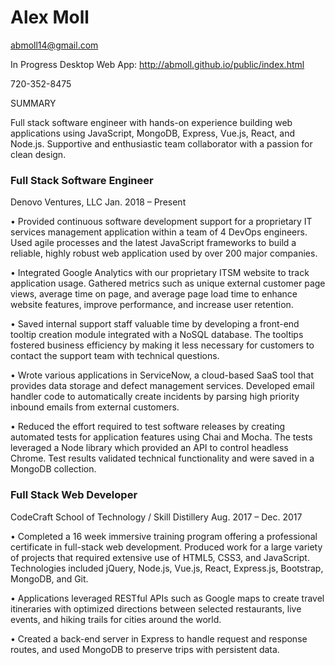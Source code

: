 # Alex Moll 
abmoll14@gmail.com 

In Progress Desktop Web App: http://abmoll.github.io/public/index.html

720-352-8475

SUMMARY	

Full stack software engineer with hands-on experience building web applications using JavaScript, MongoDB, Express, Vue.js, React, and Node.js. Supportive and enthusiastic team collaborator with a passion for clean design.

### Full Stack Software Engineer 
Denovo Ventures, LLC 
Jan. 2018 – Present

• Provided continuous software development support for a proprietary IT
services management application within a team of 4 DevOps engineers. Used
agile processes and the latest JavaScript frameworks to build a reliable, highly
robust web application used by over 200 major companies.

• Integrated Google Analytics with our proprietary ITSM website to track
application usage. Gathered metrics such as unique external customer page
views, average time on page, and average page load time to enhance website
features, improve performance, and increase user retention.

• Saved internal support staff valuable time by developing a front-end tooltip
creation module integrated with a NoSQL database. The tooltips fostered
business efficiency by making it less necessary for customers to contact the
support team with technical questions.

• Wrote various applications in ServiceNow, a cloud-based SaaS tool that
provides data storage and defect management services. Developed email
handler code to automatically create incidents by parsing high priority inbound
emails from external customers.

• Reduced the effort required to test software releases by creating automated
tests for application features using Chai and Mocha. The tests leveraged a
Node library which provided an API to control headless Chrome. Test results
validated technical functionality and were saved in a MongoDB collection.

### Full Stack Web Developer
CodeCraft School of Technology / Skill Distillery
Aug. 2017 – Dec. 2017

• Completed a 16 week immersive training program offering a professional
certificate in full-stack web development. Produced work for a large variety of
projects that required extensive use of HTML5, CSS3, and JavaScript.
Technologies included jQuery, Node.js, Vue.js, React, Express.js, Bootstrap,
MongoDB, and Git.

• Applications leveraged RESTful APIs such as Google maps to create travel
itineraries with optimized directions between selected restaurants, live events,
and hiking trails for cities around the world.

• Created a back-end server in Express to handle request and response routes,
and used MongoDB to preserve trips with persistent data.
